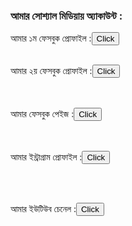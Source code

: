 
<html>
<head>
<title>আমার সোশ্যাল মিডিয়ায় অ্যাকাউন্ট</title>
</head>
<body>
<h3><b>আমার সোশ্যাল মিডিয়ায় অ্যাকাউন্ট :</b></h3>
 
 
 
 
আমার ১ম ফেসবুক প্রোফাইল :<a href="https://www.facebook.com/md.taibullah.98" ><button>Click</button></a>
<br><br>

আমার ২য় ফেসবুক প্রোফাইল :<a href="https://www.facebook.com/profile.php?id=100080129231920" ><button>Click</button></a>


<br><br>
আমার ফেসবুক পেইজ :<a href="https://www.facebook.com/shikdartaibullah" ><button>Click</button></a>


<br><br>
আমার ইন্ট্রাগ্রাম প্রোফাইল :<a href="https://www.instagram.com/invites/contact/?i=c4wqtfslxob0&utm_content=o3z0tct" ><button>Click</button></a>

<br><br>

আমার ইউটিউব চেনেল :<a href="https://youtube.com/channel/UCq3k1cKlUP1n858ilf2GK3Q" ><button>Click</button></a>









































</body>
</html>
